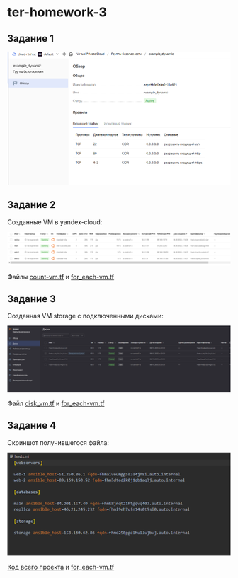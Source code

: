 # ter-homework-3

## Задание 1

![alt text](https://github.com/RiteHist/ter-homework-3/blob/main/media/1.PNG?raw=true)

## Задание 2

Созданные VM в yandex-cloud:

![alt text](https://github.com/RiteHist/ter-homework-3/blob/main/media/2.PNG?raw=true)

Файлы [count-vm.tf](https://github.com/RiteHist/ter-homework-3/blob/main/src/count-vm.tf) и [for_each-vm.tf](https://github.com/RiteHist/ter-homework-3/blob/main/src/for_each-vm.tf)

## Задание 3

Созданная VM storage с подключенными дисками:

![alt text](https://github.com/RiteHist/ter-homework-3/blob/main/media/3.PNG?raw=true)

Файл [disk_vm.tf](https://github.com/RiteHist/ter-homework-3/blob/main/src/count-vm.tf) и [for_each-vm.tf](https://github.com/RiteHist/ter-homework-3/blob/main/src/disk_vm.tf)

## Задание 4

Скриншот получившегося файла:

![alt text](https://github.com/RiteHist/ter-homework-3/blob/main/media/4.PNG?raw=true)

[Код всего проекта](https://github.com/RiteHist/ter-homework-3/blob/main/src/count-vm.tf) и [for_each-vm.tf](https://github.com/RiteHist/ter-homework-3/blob/main/src/)